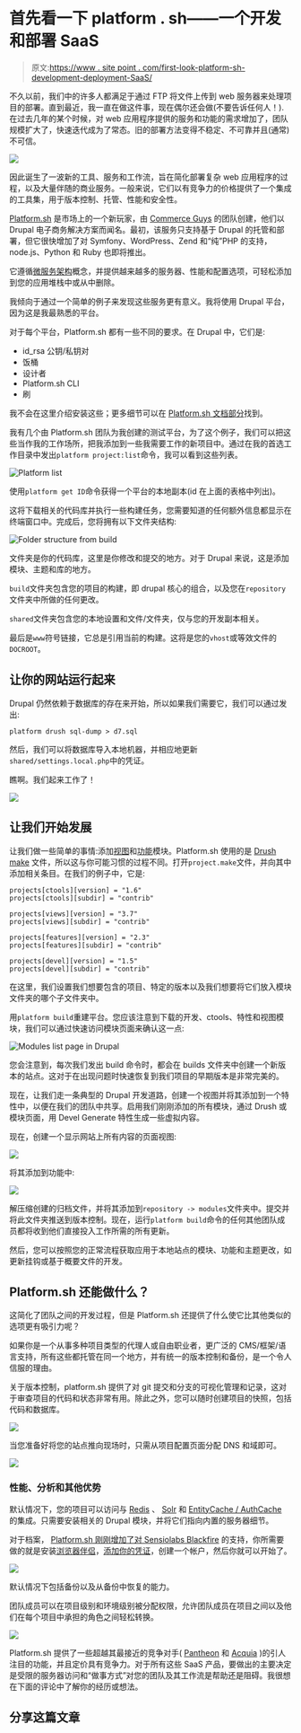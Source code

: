 # 首先看一下 platform . sh——一个开发和部署 SaaS

> 原文:[https://www . site point . com/first-look-platform-sh-development-deployment-SaaS/](https://www.sitepoint.com/first-look-platform-sh-development-deployment-saas/)

不久以前，我们中的许多人都满足于通过 FTP 将文件上传到 web 服务器来处理项目的部署。直到最近，我一直在做这件事，现在偶尔还会做(不要告诉任何人！).在过去几年的某个时候，对 web 应用程序提供的服务和功能的需求增加了，团队规模扩大了，快速迭代成为了常态。旧的部署方法变得不稳定、不可靠并且(通常)不可信。

![](../Images/efc0a94342796d34185671e3f51224d3.png)

因此诞生了一波新的工具、服务和工作流，旨在简化部署复杂 web 应用程序的过程，以及大量伴随的商业服务。一般来说，它们以有竞争力的价格提供了一个集成的工具集，用于版本控制、托管、性能和安全性。

[Platform.sh](http://Platform.sh) 是市场上的一个新玩家，由 [Commerce Guys](https://commerceguys.com/) 的团队创建，他们以 Drupal 电子商务解决方案而闻名。最初，该服务只支持基于 Drupal 的托管和部署，但它很快增加了对 Symfony、WordPress、Zend 和“纯”PHP 的支持，node.js、Python 和 Ruby 也即将推出。

它遵循[微服务架构](http://martinfowler.com/articles/microservices.html)概念，并提供越来越多的服务器、性能和配置选项，可轻松添加到您的应用堆栈中或从中删除。

我倾向于通过一个简单的例子来发现这些服务更有意义。我将使用 Drupal 平台，因为这是我最熟悉的平台。

对于每个平台，Platform.sh 都有一些不同的要求。在 Drupal 中，它们是:

*   id_rsa 公钥/私钥对
*   饭桶
*   设计者
*   Platform.sh CLI
*   刷

我不会在这里介绍安装这些；更多细节可以在 [Platform.sh 文档部分](https://docs.platform.sh)找到。

我有几个由 Platform.sh 团队为我创建的测试平台，为了这个例子，我们可以把这些当作我的工作场所，把我添加到一些我需要工作的新项目中。通过在我的首选工作目录中发出`platform project:list`命令，我可以看到这些列表。

![Platform list](../Images/393470c83d6e26dc4c18c892415aee17.png)

使用`platform get ID`命令获得一个平台的本地副本(id 在上面的表格中列出)。

这将下载相关的代码库并执行一些构建任务，您需要知道的任何额外信息都显示在终端窗口中。完成后，您将拥有以下文件夹结构:

![Folder structure from build](../Images/9db68b0c33224f26e86dc07ab87b2236.png)

文件夹是你的代码库，这里是你修改和提交的地方。对于 Drupal 来说，这是添加模块、主题和库的地方。

`build`文件夹包含您的项目的构建，即 drupal 核心的组合，以及您在`repository`文件夹中所做的任何更改。

`shared`文件夹包含您的本地设置和文件/文件夹，仅与您的开发副本相关。

最后是`www`符号链接，它总是引用当前的构建。这将是您的`vhost`或等效文件的`DOCROOT`。

## 让你的网站运行起来

Drupal 仍然依赖于数据库的存在来开始，所以如果我们需要它，我们可以通过发出:

```
platform drush sql-dump > d7.sql
```

然后，我们可以将数据库导入本地机器，并相应地更新`shared/settings.local.php`中的凭证。

瞧啊。我们起来工作了！

![](../Images/57f5b580bdf721c8e37f1d7db4ada46c.png)

## 让我们开始发展

让我们做一些简单的事情:添加[视图](http://drupal.org/project/views)和[功能](http://drupal.org/project/features)模块。Platform.sh 使用的是 [Drush make](https://www.drupal.org/project/drush_make) 文件，所以这与你可能习惯的过程不同。打开`project.make`文件，并向其中添加相关条目。在我们的例子中，它是:

```
projects[ctools][version] = "1.6"
projects[ctools][subdir] = "contrib"

projects[views][version] = "3.7"
projects[views][subdir] = "contrib"

projects[features][version] = "2.3"
projects[features][subdir] = "contrib"

projects[devel][version] = "1.5"
projects[devel][subdir] = "contrib"
```

在这里，我们设置我们想要包含的项目、特定的版本以及我们想要将它们放入模块文件夹的哪个子文件夹中。

用`platform build`重建平台。您应该注意到下载的开发、ctools、特性和视图模块，我们可以通过快速访问模块页面来确认这一点:

![Modules list page in Drupal](../Images/f2ed9807e5fa01b6879ab8a65b4c6522.png)

您会注意到，每次我们发出 build 命令时，都会在 builds 文件夹中创建一个新版本的站点。这对于在出现问题时快速恢复到我们项目的早期版本是非常完美的。

现在，让我们走一条典型的 Drupal 开发道路，创建一个视图并将其添加到一个特性中，以便在我们的团队中共享。启用我们刚刚添加的所有模块，通过 Drush 或模块页面，用 Devel Generate 特性生成一些虚拟内容。

现在，创建一个显示网站上所有内容的页面视图:

![](../Images/9d3c037363b2c9d0034c68722937effd.png)

将其添加到功能中:

![](../Images/2d98104b08dbcedb967354110ed389e5.png)

解压缩创建的归档文件，并将其添加到`repository -> modules`文件夹中。提交并将此文件夹推送到版本控制。现在，运行`platform build`命令的任何其他团队成员都将收到他们直接投入工作所需的所有更新。

然后，您可以按照您的正常流程获取应用于本地站点的模块、功能和主题更改，如更新挂钩或基于概要文件的开发。

## Platform.sh 还能做什么？

这简化了团队之间的开发过程，但是 Platform.sh 还提供了什么使它比其他类似的选项更有吸引力呢？

如果你是一个从事多种项目类型的代理人或自由职业者，更广泛的 CMS/框架/语言支持，所有这些都托管在同一个地方，并有统一的版本控制和备份，是一个令人信服的理由。

关于版本控制，platform.sh 提供了对 git 提交和分支的可视化管理和记录，这对于审查项目的代码和状态非常有用。除此之外，您可以随时创建项目的快照，包括代码和数据库。

![](../Images/2646e7332b7a4646f9baa7cd8d4b6b33.png)

当您准备好将您的站点推向现场时，只需从项目配置页面分配 DNS 和域即可。

![](../Images/2281d638145913eb7bc0f7a708b23407.png)

### 性能、分析和其他优势

默认情况下，您的项目可以访问与 [Redis](https://docs.platform.sh/toolstacks/php/drupal/redis/) 、 [Solr](https://docs.platform.sh/toolstacks/php/drupal/solr/) 和 [EntityCache / AuthCache](https://docs.platform.sh/toolstacks/php/drupal/cache/) 的集成。只需要安装相关的 Drupal 模块，并将它们指向内置的服务器细节。

对于档案， [Platform.sh 刚刚增加了对 Sensiolabs Blackfire](https://platform.sh/new-features/blackfire-integration/) 的支持，你所需要做的就是安装[浏览器伴侣](https://chrome.google.com/webstore/detail/blackfire-companion/miefikpgahefdbcgoiicnmpbeeomffld/related?hl=en)，[添加你的凭证](https://docs.platform.sh/integration/blackfire/?highlight=blackfire)，创建一个帐户，然后你就可以开始了。

![](../Images/b112c4ae4419b60eb3b70327f00d5f33.png)

默认情况下包括备份以及从备份中恢复的能力。

团队成员可以在项目级别和环境级别被分配权限，允许团队成员在项目之间以及他们在每个项目中承担的角色之间轻松转换。

![](../Images/cebef7482521c4096df7a8cd279f7a18.png)

Platform.sh 提供了一些超越其最接近的竞争对手( [Pantheon](https://pantheon.io/) 和 [Acquia](https://www.acquia.com/products-services/acquia-cloud) )的引人注目的功能，并且定价具有竞争力。对于所有这些 SaaS 产品，要做出的主要决定是受限的服务器访问和“做事方式”对您的团队及其工作流是帮助还是阻碍。我很想在下面的评论中了解你的经历或想法。

## 分享这篇文章